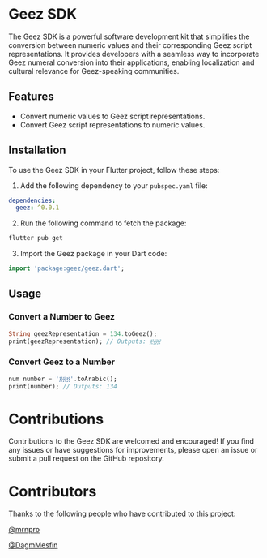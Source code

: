 # Geez SDK

The Geez SDK is a powerful software development kit that simplifies the conversion between numeric values and their corresponding Geez script representations. It provides developers with a seamless way to incorporate Geez numeral conversion into their applications, enabling localization and cultural relevance for Geez-speaking communities.

## Features

- Convert numeric values to Geez script representations.
- Convert Geez script representations to numeric values.

## Installation

To use the Geez SDK in your Flutter project, follow these steps:

1. Add the following dependency to your `pubspec.yaml` file:

```yaml
dependencies:
  geez: ^0.0.1
```
2. Run the following command to fetch the package:
```bash
flutter pub get
```
3. Import the Geez package in your Dart code:
```dart 
import 'package:geez/geez.dart';
```
## Usage
### Convert a Number to Geez
```dart 
String geezRepresentation = 134.toGeez();
print(geezRepresentation); // Outputs: ፻፴፬
```
### Convert Geez to a Number
```dart 
num number = '፻፴፬'.toArabic();
print(number); // Outputs: 134
```
# Contributions
Contributions to the Geez SDK are welcomed and encouraged! If you find any issues or have suggestions for improvements, please open an issue or submit a pull request on the GitHub repository.

# Contributors
Thanks to the following people who have contributed to this project:

[@mrnpro](docs/CONTRIBUTING.md)

[@DagmMesfin](https://github.com/DagmMesfin)
